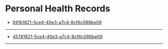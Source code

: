 # Personal Health Records


* [691b1821-5ce4-40e3-a7c4-8cf6c086be09](./691b1821-5ce4-40e3-a7c4-8cf6c086be09)
---

* [45781821-5ce4-40e3-a7c4-8cf6c086be09](./45781821-5ce4-40e3-a7c4-8cf6c086be09)
---

